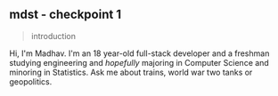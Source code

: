 ## mdst - checkpoint 1

> introduction

Hi, I'm Madhav. I'm an 18 year-old full-stack developer and a freshman studying
engineering and _hopefully_ majoring in Computer Science and minoring in Statistics. Ask
me about trains, world war two tanks or geopolitics.

